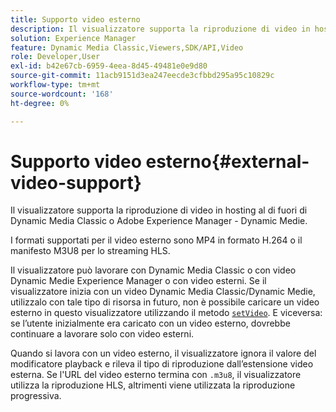 ```yaml
---
title: Supporto video esterno
description: Il visualizzatore supporta la riproduzione di video in hosting al di fuori di Dynamic Media Classic o Adobe Experience Manager - Dynamic Medie.
solution: Experience Manager
feature: Dynamic Media Classic,Viewers,SDK/API,Video
role: Developer,User
exl-id: b42e67cb-6959-4eea-8d45-49481e0e9d80
source-git-commit: 11acb9151d3ea247eecde3cfbbd295a95c10829c
workflow-type: tm+mt
source-wordcount: '168'
ht-degree: 0%

---
```


# Supporto video esterno{#external-video-support}

Il visualizzatore supporta la riproduzione di video in hosting al di fuori di Dynamic Media Classic o Adobe Experience Manager - Dynamic Medie.

I formati supportati per il video esterno sono MP4 in formato H.264 o il manifesto M3U8 per lo streaming HLS.

Il visualizzatore può lavorare con Dynamic Media Classic o con video Dynamic Medie Experience Manager o con video esterni. Se il visualizzatore inizia con un video Dynamic Media Classic/Dynamic Medie, utilizzalo con tale tipo di risorsa in futuro, non è possibile caricare un video esterno in questo visualizzatore utilizzando il metodo [`setVideo`](../../c-html5-s7-aem-asset-viewers/c-html5-video-reference/c-html5-video-viewer-20-javascriptapiref/r-html5-video-viewer-20-javascriptapiref-setvideo.md#reference-85d3422d6ce64a36ac74827120b5a17c). E viceversa: se l’utente inizialmente era caricato con un video esterno, dovrebbe continuare a lavorare solo con video esterni.

Quando si lavora con un video esterno, il visualizzatore ignora il valore del modificatore playback e rileva il tipo di riproduzione dall’estensione video esterna. Se l&#39;URL del video esterno termina con `.m3u8`, il visualizzatore utilizza la riproduzione HLS, altrimenti viene utilizzata la riproduzione progressiva.
